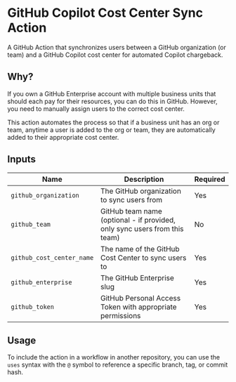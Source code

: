 # GitHub Copilot Cost Center Sync Action

A GitHub Action that synchronizes users between a GitHub organization (or team)
and a GitHub Copilot cost center for automated Copilot chargeback.

## Why?

If you own a GitHub Enterprise account with multiple business units that should
each pay for their resources, you can do this in GitHub. However, you need to
manually assign users to the correct cost center.

This action automates the process so that if a business unit has an org or team,
anytime a user is added to the org or team, they are automatically added to
their appropriate cost center.

## Inputs

| Name                      | Description                                                               | Required |
| ------------------------- | ------------------------------------------------------------------------- | -------- |
| `github_organization`     | The GitHub organization to sync users from                                | Yes      |
| `github_team`             | GitHub team name (optional - if provided, only sync users from this team) | No       |
| `github_cost_center_name` | The name of the GitHub Cost Center to sync users to                       | Yes      |
| `github_enterprise`       | The GitHub Enterprise slug                                                | Yes      |
| `github_token`            | GitHub Personal Access Token with appropriate permissions                 | Yes      |

## Usage

To include the action in a workflow in another repository, you can use the
`uses` syntax with the `@` symbol to reference a specific branch, tag, or commit
hash.

<!-- TODO: Add YAML on how to run it -->

```yaml

```
